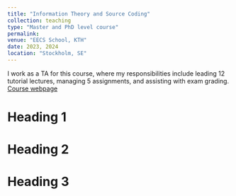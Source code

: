 ```yaml
---
title: "Information Theory and Source Coding"
collection: teaching
type: "Master and PhD level course"
permalink: 
venue: "EECS School, KTH"
date: 2023, 2024
location: "Stockholm, SE"
---
```


I work as a TA for this course, where my responsibilities include leading 12 tutorial lectures, managing 5 assignments, and assisting with exam grading. [Course webpage](https://www.kth.se/student/kurser/kurs/EQ2845?l=en)

Heading 1
======

Heading 2
======

Heading 3
======
